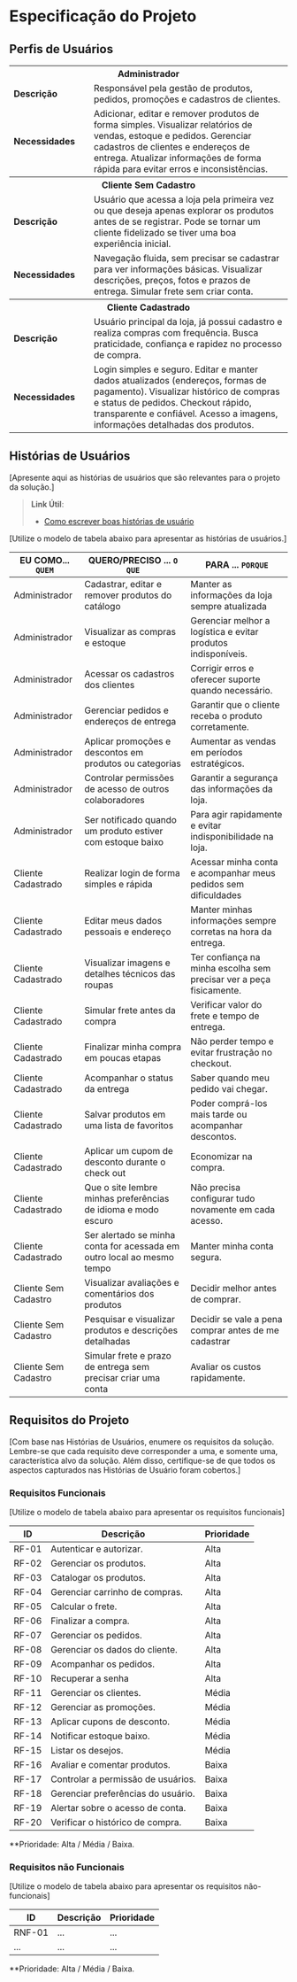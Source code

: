 # Especificação do Projeto

## Perfis de Usuários

<table>
<tbody>
<tr align=center>
<th colspan="2"> Administrador </th>
</tr>
<tr>
<td width="150px"><b>Descrição</b></td>
<td width="600px">Responsável pela gestão de produtos, pedidos, promoções e cadastros de clientes.</td>
</tr>
<tr>
<td><b>Necessidades</b></td>
<td>Adicionar, editar e remover produtos de forma simples.
Visualizar relatórios de vendas, estoque e pedidos.
Gerenciar cadastros de clientes e endereços de entrega.
Atualizar informações de forma rápida para evitar erros e inconsistências.</td>
</tr>
<th colspan="2"> Cliente Sem Cadastro </th>
</tr>
<tr>
<td width="150px"><b>Descrição</b></td>
<td width="600px">Usuário que acessa a loja pela primeira vez ou que deseja apenas explorar os produtos antes de se registrar. Pode se tornar um cliente fidelizado se tiver uma boa experiência inicial.</td>
</tr>
<tr>
<td><b>Necessidades</b></td>
<td>Navegação fluida, sem precisar se cadastrar para ver informações básicas.
Visualizar descrições, preços, fotos e prazos de entrega.
Simular frete sem criar conta.</td>
</tr>
<tr align=center>
<th colspan="2"> Cliente Cadastrado </th>
</tr>
<tr>
<td width="150px"><b>Descrição</b></td>
<td width="600px">Usuário principal da loja, já possui cadastro e realiza compras com frequência. Busca praticidade, confiança e rapidez no processo de compra.</td>
</tr>
<tr>
<td><b>Necessidades</b></td>
<td>Login simples e seguro.
Editar e manter dados atualizados (endereços, formas de pagamento).
Visualizar histórico de compras e status de pedidos.
Checkout rápido, transparente e confiável.
Acesso a imagens, informações detalhadas dos produtos.</td>
</tr>
</tbody>
</table>


## Histórias de Usuários

[Apresente aqui as histórias de usuários que são relevantes para o projeto da solução.]

> **Link Útil**:
> - [Como escrever boas histórias de usuário](https://medium.com/vertice/como-escrever-boas-users-stories-hist%C3%B3rias-de-usu%C3%A1rios-b29c75043fac)

[Utilize o modelo de tabela abaixo para apresentar as histórias de usuários.]

|EU COMO... `QUEM`   | QUERO/PRECISO ... `O QUE` |PARA ... `PORQUE`                 |
|--------------------|---------------------------|----------------------------------|
| Administrador | Cadastrar, editar e remover produtos do catálogo | Manter as informações da loja sempre atualizada |
| Administrador | Visualizar as compras e estoque | Gerenciar melhor a logística e evitar produtos indisponíveis. |
| Administrador | Acessar os cadastros dos clientes | Corrigir erros e oferecer suporte quando necessário. |
| Administrador | Gerenciar pedidos e endereços de entrega | Garantir que o cliente receba o produto corretamente. |
| Administrador | Aplicar promoções e descontos em produtos ou categorias | Aumentar as vendas em períodos estratégicos. |
| Administrador | Controlar permissões de acesso de outros colaboradores | Garantir a segurança das informações da loja. |
| Administrador | Ser notificado quando um produto estiver com estoque baixo | Para agir rapidamente e evitar indisponibilidade na loja. |
| Cliente Cadastrado | Realizar login de forma simples e rápida | Acessar minha conta e acompanhar meus pedidos sem dificuldades |
| Cliente Cadastrado | Editar meus dados pessoais e endereço| Manter minhas informações sempre corretas na hora da entrega. |
| Cliente Cadastrado | Visualizar imagens e detalhes técnicos das roupas | Ter confiança na minha escolha sem precisar ver a peça fisicamente. |
| Cliente Cadastrado | Simular frete antes da compra | Verificar valor do frete e tempo de entrega. |
| Cliente Cadastrado | Finalizar minha compra em poucas etapas | Não perder tempo e evitar frustração no checkout. |
| Cliente Cadastrado | Acompanhar o status da entrega | Saber quando meu pedido vai chegar. |
| Cliente Cadastrado | Salvar produtos em uma lista de favoritos | Poder comprá-los mais tarde ou acompanhar descontos. |
| Cliente Cadastrado | Aplicar um cupom de desconto durante o check out | Economizar na compra. |
| Cliente Cadastrado | Que o site lembre minhas preferências de idioma e modo escuro | Não precisa configurar tudo novamente em cada acesso. |
| Cliente Cadastrado | Ser alertado se minha conta for acessada em outro local ao mesmo tempo | Manter minha conta segura. |
| Cliente Sem Cadastro | Visualizar avaliações e comentários dos produtos | Decidir melhor antes de comprar. |
| Cliente Sem Cadastro | Pesquisar e visualizar produtos e descrições detalhadas | Decidir se vale a pena comprar antes de me cadastrar |
| Cliente Sem Cadastro | Simular frete e prazo de entrega sem precisar criar uma conta | Avaliar os custos rapidamente. |




## Requisitos do Projeto

[Com base nas Histórias de Usuários, enumere os requisitos da solução. Lembre-se que cada requisito deve corresponder a uma, e somente uma, característica alvo da solução. Além disso, certifique-se de que todos os aspectos capturados nas Histórias de Usuário foram cobertos.]

### Requisitos Funcionais

[Utilize o modelo de tabela abaixo para apresentar os requisitos funcionais]

|ID    | Descrição                | Prioridade |
|-------|---------------------------------|----|
| RF-01 | Autenticar e autorizar. | Alta | 
| RF-02 | Gerenciar os produtos. | Alta | 
| RF-03 | Catalogar os produtos. | Alta | 
| RF-04 | Gerenciar carrinho de compras. | Alta | 
| RF-05 | Calcular o frete. | Alta | 
| RF-06 | Finalizar a compra. | Alta | 
| RF-07 | Gerenciar os pedidos. | Alta | 
| RF-08 | Gerenciar os dados do cliente. | Alta | 
| RF-09 | Acompanhar os pedidos. | Alta | 
| RF-10 | Recuperar a senha | Alta | 
| RF-11 | Gerenciar os clientes. | Média | 
| RF-12 | Gerenciar as promoções. | Média | 
| RF-13 | Aplicar cupons de desconto. | Média | 
| RF-14 | Notificar estoque baixo. | Média | 
| RF-15 | Listar os desejos. | Média | 
| RF-16 | Avaliar e comentar produtos. | Baixa | 
| RF-17 | Controlar a permissão de usuários. | Baixa | 
| RF-18 | Gerenciar preferências do usuário. | Baixa | 
| RF-19 | Alertar sobre o acesso de conta. | Baixa | 
| RF-20 | Verificar o histórico de compra. | Baixa | 




**Prioridade: Alta / Média / Baixa. 

### Requisitos não Funcionais

[Utilize o modelo de tabela abaixo para apresentar os requisitos não-funcionais]

|ID      | Descrição               |Prioridade |
|--------|-------------------------|----|
| RNF-01 |  ...                    | ...   | 
| ...    |  ...                    | ...   | 

**Prioridade: Alta / Média / Baixa. 

